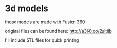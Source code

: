 # 3d models
those models are made with Fusion 360

original files can be found here: http://a360.co/2ultijb

I'll include STL files for quick printing
